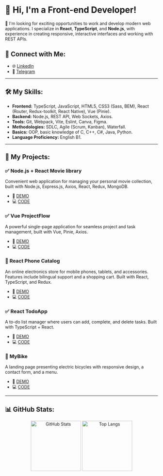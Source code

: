 # 👋 Hi, I'm a Front-end Developer!

🎯 I'm looking for exciting opportunities to work and develop modern web applications. I specialize in **React**, **TypeScript**, and **Node.js**, with experience in creating responsive, interactive interfaces and working with REST APIs.

## 🤝 **Connect with Me:**
- 🌐 [LinkedIn](https://linkedin.com/in/stanislav-hohulia)
- 📩 [Telegram](https://t.me/stashohulia)

---

## 🛠️ **My Skills:**
- **Frontend:** TypeScript, JavaScript, HTML5, CSS3 (Sass, BEM), React (Router, Redux-toolkit, React Native), Vue (Pinie).
- **Backend:** Node.js, REST API, Web Sockets, Axios.
- **Tools:** Git, Webpack, Vite, Eslint, Canva, Figma.
- **Methodologies:** SDLC, Agile (Scrum, Kanban), Waterfall.
- **Basics:** OOP, basic knowledge of C, C++, C#, Java, Python.
- **Language Proficiency:** English B1.

---

## 📂 **My Projects:**

### ✅ **Node.js + React Movie library**  
Convenient web application for managing your personal movie collection, built with Node.js, Express.js, Axios, React, Redux, MongoDB.
- 🎥 [DEMO](https://film-tracker-7uyhdcl94-stas-hohulias-projects.vercel.app/)
- 💻 [CODE](https://github.com/Sholudyvyy/FilmTracker)

### ✅ **Vue ProjectFlow**  
A powerful single-page application for seamless project and task management, built with Vue, Pinie, Axios.
- 🎥 [DEMO](https://sholudyvyy.github.io/project-flow/#/)
- 💻 [CODE](https://github.com/Sholudyvyy/project-flow)

### 📱 **React Phone Catalog**  
An online electronics store for mobile phones, tablets, and accessories. Features include bilingual support and a shopping cart. Built with React, TypeScript, and Redux.
- 🎥 [DEMO](https://fe-aug-24-team-1.github.io/frontend/)
- 💻 [CODE](https://github.com/fe-aug-24-team-1/frontend)

### ✅ **React TodoApp**  
A to-do list manager where users can add, complete, and delete tasks. Built with TypeScript + React.
- 🎥 [DEMO](https://sholudyvyy.github.io/todoApp/)
- 💻 [CODE](https://github.com/Sholudyvyy/todoApp)

### 🚴 **MyBike**  
A landing page presenting electric bicycles with responsive design, a contact form, and a menu.
- 🎥 [DEMO](https://sholudyvyy.github.io/mybike-landing-page/)
- 💻 [CODE](https://github.com/Sholudyvyy/mybike-landing-page)

---

## 📊 **GitHub Stats:**
<p align="center">
  <img src="https://github-readme-stats.vercel.app/api?username=Sholudyvyy&show_icons=true&theme=radical" alt="GitHub Stats" height="165">
  <img src="https://github-readme-stats.vercel.app/api/top-langs/?username=Sholudyvyy&layout=compact&theme=radical" alt="Top Langs" height="165">
</p>
